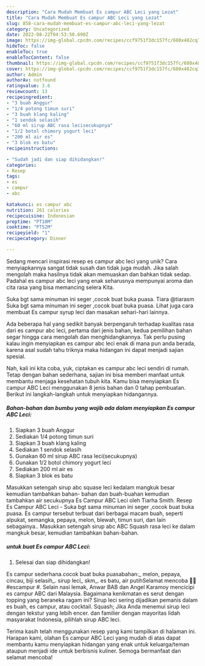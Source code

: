 ```yaml
---
description: "Cara Mudah Membuat Es campur ABC Leci yang Lezat"
title: "Cara Mudah Membuat Es campur ABC Leci yang Lezat"
slug: 858-cara-mudah-membuat-es-campur-abc-leci-yang-lezat
category: Uncategorized
date: 2022-08-22T04:53:50.690Z
image: https://img-global.cpcdn.com/recipes/ccf9751f3dc157fc/680x482cq70/es-campur-abc-leci-foto-resep-utama.jpg
hideToc: false
enableToc: true
enableTocContent: false
thumbnail: https://img-global.cpcdn.com/recipes/ccf9751f3dc157fc/680x482cq70/es-campur-abc-leci-foto-resep-utama.jpg
cover: https://img-global.cpcdn.com/recipes/ccf9751f3dc157fc/680x482cq70/es-campur-abc-leci-foto-resep-utama.jpg
author: Admin
authorAv: notfound
ratingvalue: 3.6
reviewcount: 13
recipeingredient:
- "3 buah Anggur"
- "1/4 potong timun suri"
- "3 buah klang kaling"
- "1 sendok selasih"
- "60 ml sirup ABC rasa lecisecukupnya"
- "1/2 botol chimory yogurt leci"
- "200 ml air es"
- "3 blok es batu"
recipeinstructions:

- "Sudah jadi dan siap dihidangkan!"
categories:
- Resep
tags:
- es
- campur
- abc

katakunci: es campur abc 
nutrition: 261 calories
recipecuisine: Indonesian
preptime: "PT10M"
cooktime: "PT52M"
recipeyield: "1"
recipecategory: Dinner

---
```





Sedang mencari inspirasi resep es campur abc leci yang unik? Cara menyiapkannya sangat tidak susah dan tidak juga mudah. Jika salah mengolah maka hasilnya tidak akan memuaskan dan bahkan tidak sedap. Padahal es campur abc leci yang enak seharusnya mempunyai aroma dan cita rasa yang bisa memancing selera Kita.





Suka bgt sama minuman ini seger ,cocok buat buka puasa. Tiara @tiarasm Suka bgt sama minuman ini seger ,cocok buat buka puasa. Lihat juga cara membuat Es campur syrup leci dan masakan sehari-hari lainnya.

Ada beberapa hal yang sedikit banyak berpengaruh terhadap kualitas rasa dari es campur abc leci, pertama dari jenis bahan, kedua pemilihan bahan segar hingga cara mengolah dan menghidangkannya. Tak perlu pusing kalau ingin menyiapkan es campur abc leci enak di mana pun anda berada, karena asal sudah tahu triknya maka hidangan ini dapat menjadi sajian spesial.






Nah, kali ini kita coba, yuk, ciptakan es campur abc leci sendiri di rumah. Tetap dengan bahan sederhana, sajian ini bisa memberi manfaat untuk membantu menjaga kesehatan tubuh kita. Kamu bisa menyiapkan Es campur ABC Leci menggunakan 8 jenis bahan dan 0 tahap pembuatan. Berikut ini langkah-langkah untuk menyiapkan hidangannya.

<!--inarticleads1-->

##### Bahan-bahan dan bumbu yang wajib ada dalam menyiapkan Es campur ABC Leci:

1. Siapkan 3 buah Anggur
1. Sediakan 1/4 potong timun suri
1. Siapkan 3 buah klang kaling
1. Sediakan 1 sendok selasih
1. Gunakan 60 ml sirup ABC rasa leci(secukupnya)
1. Gunakan 1/2 botol chimory yogurt leci
1. Sediakan 200 ml air es
1. Siapkan 3 blok es batu


Masukkan setengah sirup abc squase leci kedalam mangkuk besar kemudian tambahkan bahan- bahan dan buah-buahan kemudian tambahkan air secukupnya Es Campur ABC Leci oleh Tiarha Smith. Resep Es Campur ABC Leci - Suka bgt sama minuman ini seger ,cocok buat buka puasa. Es campur tersebut terbuat dari berbagai macam buah, seperti alpukat, semangka, pepaya, melon, blewah, timun suri, dan lain sebagainya.. Masukkan setengah sirup abc ABC Squash rasa leci ke dalam mangkuk besar, kemudian tambahkan bahan-bahan. 

<!--inarticleads2-->

#####  untuk buat Es campur ABC Leci:


1. Selesai dan siap dihidangkan!

Es campur sederhana.cocok buat buka puasabahan:_ melon, pepaya, cincau, biji selasih_. sirup leci_ skm_. es batu, air putihSelamat mencoba 💛😊#escampur #. Selain nasi lemak, Anwar BAB dan Angel Karamoy mencicipi es campur ABC dari Malaysia. Bagaimana kenikmatan es serut dengan topping yang beraneka ragam ini? Sirup leci sering dijadikan pemanis dalam es buah, es campur, atau cocktail. Squash; Jika Anda menemui sirup leci dengan tekstur yang lebih encer. dan familier dengan mayoritas lidah masyarakat Indonesia, pilihlah sirup ABC leci. 

Terima kasih telah menggunakan resep yang kami tampilkan di halaman ini. Harapan kami, olahan Es campur ABC Leci yang mudah di atas dapat membantu kamu menyiapkan hidangan yang enak untuk keluarga/teman ataupun menjadi ide untuk berbisnis kuliner. Semoga bermanfaat dan selamat mencoba!
